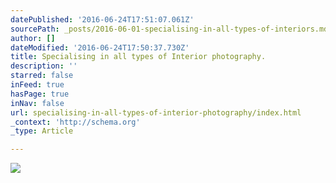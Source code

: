 ```yaml
---
datePublished: '2016-06-24T17:51:07.061Z'
sourcePath: _posts/2016-06-01-specialising-in-all-types-of-interiors.md
author: []
dateModified: '2016-06-24T17:50:37.730Z'
title: Specialising in all types of Interior photography.
description: ''
starred: false
inFeed: true
hasPage: true
inNav: false
url: specialising-in-all-types-of-interior-photography/index.html
_context: 'http://schema.org'
_type: Article

---
```

![](https://s3-us-west-2.amazonaws.com/the-grid-img/p/eae6bbc3c87dbb54b9e9f14b6cd43ca972c238db.jpg)